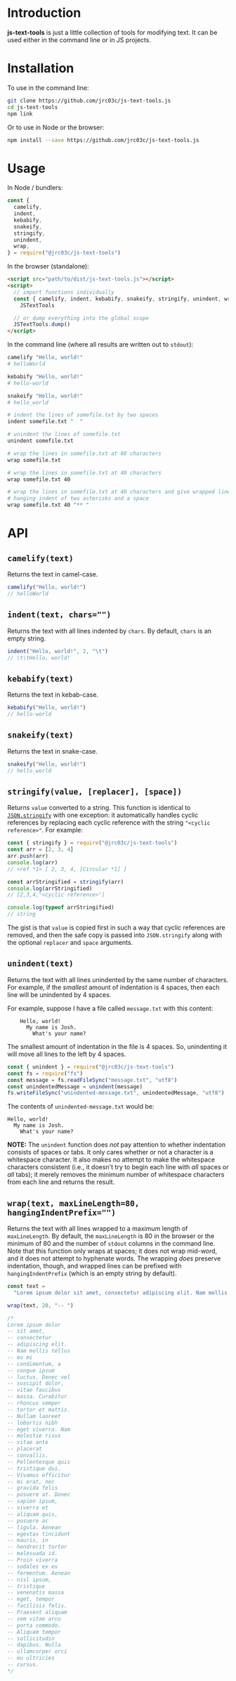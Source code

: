 # Introduction

**js-text-tools** is just a little collection of tools for modifying text. It can be used either in the command line or in JS projects.

# Installation

To use in the command line:

```bash
git clone https://github.com/jrc03c/js-text-tools.js
cd js-text-tools
npm link
```

Or to use in Node or the browser:

```bash
npm install --save https://github.com/jrc03c/js-text-tools.js
```

# Usage

In Node / bundlers:

```js
const {
  camelify,
  indent,
  kebabify,
  snakeify,
  stringify,
  unindent,
  wrap,
} = require("@jrc03c/js-text-tools")
```

In the browser (standalone):

```html
<script src="path/to/dist/js-text-tools.js"></script>
<script>
  // import functions individually
  const { camelify, indent, kebabify, snakeify, stringify, unindent, wrap } =
    JSTextTools

  // or dump everything into the global scope
  JSTextTools.dump()
</script>
```

In the command line (where all results are written out to `stdout`):

```bash
camelify "Hello, world!"
# helloWorld

kebabify "Hello, world!"
# hello-world

snakeify "Hello, world!"
# hello_world

# indent the lines of somefile.txt by two spaces
indent somefile.txt "  "

# unindent the lines of somefile.txt
unindent somefile.txt

# wrap the lines in somefile.txt at 80 characters
wrap somefile.txt

# wrap the lines in somefile.txt at 40 characters
wrap somefile.txt 40

# wrap the lines in somefile.txt at 40 characters and give wrapped lines a
# hanging indent of two asterisks and a space
wrap somefile.txt 40 "** "
```

# API

## `camelify(text)`

Returns the text in camel-case.

```js
camelify("Hello, world!")
// helloWorld
```

## `indent(text, chars="")`

Returns the text with all lines indented by `chars`. By default, `chars` is an empty string.

```js
indent("Hello, world!", 2, "\t")
// \t\tHello, world!
```

## `kebabify(text)`

Returns the text in kebab-case.

```js
kebabify("Hello, world!")
// hello-world
```

## `snakeify(text)`

Returns the text in snake-case.

```js
snakeify("Hello, world!")
// hello_world
```

## `stringify(value, [replacer], [space])`

Returns `value` converted to a string. This function is identical to [`JSON.stringify`](https://developer.mozilla.org/en-US/docs/Web/JavaScript/Reference/Global_Objects/JSON/stringify) with one exception: it automatically handles cyclic references by replacing each cyclic reference with the string `"<cyclic reference>"`. For example:

```js
const { stringify } = require("@jrc03c/js-text-tools")
const arr = [2, 3, 4]
arr.push(arr)
console.log(arr)
// <ref *1> [ 2, 3, 4, [Circular *1] ]

const arrStringified = stringify(arr)
console.log(arrStringified)
// [2,3,4,"<cyclic reference>"]

console.log(typeof arrStringified)
// string
```

The gist is that `value` is copied first in such a way that cyclic references are removed, and then the safe copy is passed into `JSON.stringify` along with the optional `replacer` and `space` arguments.

## `unindent(text)`

Returns the text with all lines unindented by the same number of characters. For example, if the _smallest_ amount of indentation is 4 spaces, then each line will be unindented by 4 spaces.

For example, suppose I have a file called `message.txt` with this content:

```
    Hello, world!
      My name is Josh.
        What's your name?
```

The smallest amount of indentation in the file is 4 spaces. So, unindenting it will move all lines to the left by 4 spaces.

```js
const { unindent } = require("@jrc03c/js-text-tools")
const fs = require("fs")
const message = fs.readFileSync("message.txt", "utf8")
const unindentedMessage = unindent(message)
fs.writeFileSync("unindented-message.txt", unindentedMessage, "utf8")
```

The contents of `unindented-message.txt` would be:

```
Hello, world!
  My name is Josh.
    What's your name?
```

**NOTE:** The `unindent` function does _not_ pay attention to whether indentation consists of spaces or tabs. It only cares whether or not a character is a whitespace character. It also makes no attempt to make the whitespace characters consistent (i.e., it doesn't try to begin each line with _all_ spaces or _all_ tabs); it merely removes the minimum number of whitespace characters from each line and returns the result.

## `wrap(text, maxLineLength=80, hangingIndentPrefix="")`

Returns the text with all lines wrapped to a maximum length of `maxLineLength`. By default, the `maxLineLength` is 80 in the browser or the minimum of 80 and the number of `stdout` columns in the command line. Note that this function only wraps at spaces; it does not wrap mid-word, and it does not attempt to hyphenate words. The wrapping _does_ preserve indentation, though, and wrapped lines can be prefixed with `hangingIndentPrefix` (which is an empty string by default).

```js
const text =
  "Lorem ipsum dolor sit amet, consectetur adipiscing elit. Nam mollis tellus eu mi condimentum, a congue ipsum luctus. Donec vel suscipit dolor, vitae faucibus massa. Curabitur rhoncus semper tortor et mattis. Nullam laoreet lobortis nibh eget viverra. Nam molestie risus vitae ante placerat convallis. Pellentesque quis tristique dui. Vivamus efficitur mi erat, nec gravida felis posuere at. Donec sapien ipsum, viverra et aliquam quis, posuere ac ligula. Aenean egestas tincidunt mauris, in hendrerit tortor malesuada id. Proin viverra sodales ex eu fermentum. Aenean nisl ipsum, tristique venenatis massa eget, tempor facilisis felis. Praesent aliquam sem vitae arcu porta commodo. Aliquam tempor sollicitudin dapibus. Nulla ullamcorper orci eu ultricies cursus."

wrap(text, 20, "-- ")

/*
Lorem ipsum dolor
-- sit amet,
-- consectetur
-- adipiscing elit.
-- Nam mollis tellus
-- eu mi
-- condimentum, a
-- congue ipsum
-- luctus. Donec vel
-- suscipit dolor,
-- vitae faucibus
-- massa. Curabitur
-- rhoncus semper
-- tortor et mattis.
-- Nullam laoreet
-- lobortis nibh
-- eget viverra. Nam
-- molestie risus
-- vitae ante
-- placerat
-- convallis.
-- Pellentesque quis
-- tristique dui.
-- Vivamus efficitur
-- mi erat, nec
-- gravida felis
-- posuere at. Donec
-- sapien ipsum,
-- viverra et
-- aliquam quis,
-- posuere ac
-- ligula. Aenean
-- egestas tincidunt
-- mauris, in
-- hendrerit tortor
-- malesuada id.
-- Proin viverra
-- sodales ex eu
-- fermentum. Aenean
-- nisl ipsum,
-- tristique
-- venenatis massa
-- eget, tempor
-- facilisis felis.
-- Praesent aliquam
-- sem vitae arcu
-- porta commodo.
-- Aliquam tempor
-- sollicitudin
-- dapibus. Nulla
-- ullamcorper orci
-- eu ultricies
-- cursus.
*/
```
